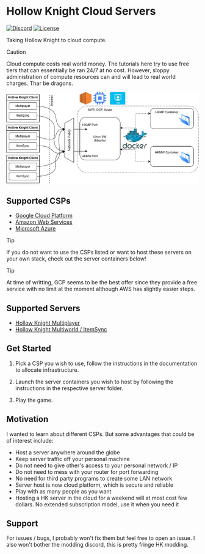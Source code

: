 # Hollow Knight Cloud Servers

[![Discord](https://img.shields.io/discord/879125729936298015.svg?logo=discord&logoColor=white&logoWidth=20&labelColor=7289DA&label=Discord&color=17cf48)](https://discord.gg/F6Y5TeFQ8j) [![License](https://img.shields.io/badge/license-MIT-green)](./LICENSE)

Taking Hollow Knight to cloud compute.

> [!CAUTION]
> Cloud compute costs real world money. The tutorials here try to use free tiers that can essentially be ran 24/7 at no cost.
> However, sloppy administration of compute resources can and will lead to real world charges. Thar be dragons.

![Hollow Knight Cloud Servers Schematic](HKCloudServerDiagram.jpg)

## Supported CSPs

- [Google Cloud Platform](gcp)
- [Amazon Web Services](aws)
- [Microsoft Azure](azure)

> [!TIP]
> If you do not want to use the CSPs listed or want to host these servers on your own stack, check out the server containers below!

> [!TIP]
> At time of writting, GCP seems to be the best offer since they provide a free service with no limit at the moment although AWS has slightly easier steps.

## Supported Servers

- [Hollow Knight Multiplayer](docker/hkmp)
- [Hollow Knight Multiworld / ItemSync](docker/hkmw)

## Get Started

1. Pick a CSP you wish to use, follow the instructions in the documentation to allocate infrastructure.

2. Launch the server containers you wish to host by following the instructions in the respective server folder.

3. Play the game.

## Motivation

I wanted to learn about different CSPs.
But some advantages that could be of interest include:

- Host a server anywhere around the globe
- Keep server traffic off your personal machine
- Do not need to give other's access to your personal network / IP
- Do not need to mess with your router for port forwarding
- No need for third party programs to create some LAN network
- Server host is now cloud platform, which is secure and reliable
- Play with as many people as you want
- Hosting a HK server in the cloud for a weekend will at most cost few dollars. No extended subscription model, use it when you need it

## Support

For issues / bugs, I probably won't fix them but feel free to open an issue.
I also won't bother the modding discord, this is pretty fringe HK modding.